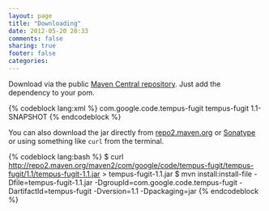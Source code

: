```yaml
---
layout: page
title: "Downloading"
date: 2012-05-20 20:33
comments: false
sharing: true
footer: false
categories:
---
```


Download via the public [Maven Central repository](http://repo1.maven.org/maven2/). Just add the dependency to your pom.

{% codeblock lang:xml %}
<dependency>
  <groupId>com.google.code.tempus-fugit</groupId>
  <artifactId>tempus-fugit</artifactId>
  <version>1.1-SNAPSHOT</version>
</dependency>
{% endcodeblock %}

You can also download the jar directly from [repo2.maven.org](http://repo2.maven.org/maven2/com/google/code/tempus-fugit/tempus-fugit/) or [Sonatype](http://oss.sonatype.org/content/groups/public/com/google/code/tempus-fugit/tempus-fugit/) or using something like `curl` from the terminal.

{% codeblock lang:bash %}
$ curl http://repo2.maven.org/maven2/com/google/code/tempus-fugit/tempus-fugit/1.1/tempus-fugit-1.1.jar > tempus-fugit-1.1.jar
$ mvn install:install-file -Dfile=tempus-fugit-1.1.jar -DgroupId=com.google.code.tempus-fugit -DartifactId=tempus-fugit -Dversion=1.1 -Dpackaging=jar
{% endcodeblock %}
